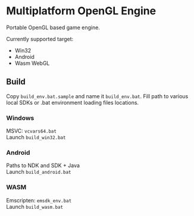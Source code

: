 # Multiplatform OpenGL Engine
Portable OpenGL based game engine.

Currently supported target:
- Win32
- Android
- Wasm WebGL

## Build

Copy `build_env.bat.sample` and name it `build_env.bat`.
Fill path to various local SDKs or .bat environment loading files locations.

### Windows
MSVC: `vcvars64.bat`  
Launch `build_win32.bat`

### Android
Paths to NDK and SDK + Java  
Launch `build_android.bat`

### WASM
Emscripten: `emsdk_env.bat`  
Launch `build_wasm.bat`
